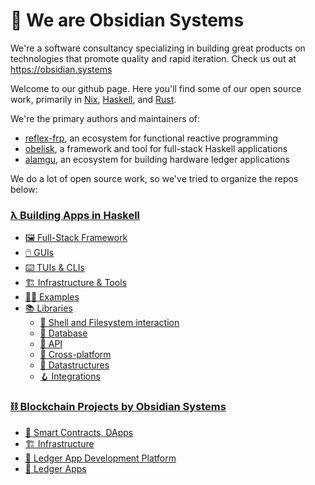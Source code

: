 # 👋 We are Obsidian Systems

We're a software consultancy specializing in building great products on technologies that promote quality and rapid iteration. Check us out at https://obsidian.systems

Welcome to our github page. Here you'll find some of our open source work, primarily in [Nix](https://github.com/orgs/obsidiansystems/repositories?q=lang:nix&type=all), [Haskell](https://github.com/orgs/obsidiansystems/repositories?q=lang:haskell&type=all), and [Rust](https://github.com/orgs/obsidiansystems/repositories?q=lang:rust&type=all). 

We're the primary authors and maintainers of:
* [reflex-frp](https://github.com/orgs/reflex-frp), an ecosystem for functional reactive programming
* [obelisk](https://github.com/obsidiansystems/obelisk), a framework and tool for full-stack Haskell applications
* [alamgu](https://github.com/orgs/alamgu), an ecosystem for building hardware ledger applications

We do a lot of open source work, so we've tried to organize the repos below:

### [λ Building Apps in Haskell](https://github.com/obsidiansystems/.github/blob/main/profile/haskell.md)
  * [🖼️ Full-Stack Framework](https://github.com/obsidiansystems/.github/blob/main/profile/haskell.md#%EF%B8%8F-full-stack-framework)
  * [🖱️ GUIs](https://github.com/obsidiansystems/.github/blob/main/profile/haskell.md#%EF%B8%8F-guis)
  * [⌨️ TUIs & CLIs](https://github.com/obsidiansystems/.github/blob/main/profile/haskell.md#%EF%B8%8F-tuis--clis)
  * [🏗️ Infrastructure & Tools](https://github.com/obsidiansystems/.github/blob/main/profile/haskell.md#%EF%B8%8F-infrastructure--tools)
  * [🧑‍🏫 Examples](https://github.com/obsidiansystems/.github/blob/main/profile/haskell.md#-examples)
  * [📚 Libraries](https://github.com/obsidiansystems/.github/blob/main/profile/haskell.md#-libraries)
    * [🐚 Shell and Filesystem interaction](https://github.com/obsidiansystems/.github/blob/main/profile/haskell.md#-shell-and-filesystem-interaction)
    * [💾 Database](https://github.com/obsidiansystems/.github/blob/main/profile/haskell.md#-database)
    * [📡 API](https://github.com/obsidiansystems/.github/blob/main/profile/haskell.md#-api)
    * [📱 Cross-platform](https://github.com/obsidiansystems/.github/blob/main/profile/haskell.md#-cross-platform)
    * [🧬 Datastructures](https://github.com/obsidiansystems/.github/blob/main/profile/haskell.md#-datastructures)
    * [🪝 Integrations](https://github.com/obsidiansystems/.github/blob/main/profile/haskell.md#-datastructures)

### [⛓️ Blockchain Projects by Obsidian Systems](https://github.com/obsidiansystems/.github/blob/main/profile/blockchain.md#%EF%B8%8F-blockchain-projects-by-obsidian-systems)
  * [📃 Smart Contracts, DApps](https://github.com/obsidiansystems/.github/blob/main/profile/blockchain.md#-smart-contracts-dapps)
  * [🏗️ Infrastructure](https://github.com/obsidiansystems/.github/blob/main/profile/blockchain.md#%EF%B8%8F-infrastructure)
  * [📒 Ledger App Development Platform](https://github.com/obsidiansystems/.github/blob/main/profile/blockchain.md#-ledger-app-development-platform)
  * [🔑 Ledger Apps](https://github.com/obsidiansystems/.github/blob/main/profile/blockchain.md#-ledger-apps)
